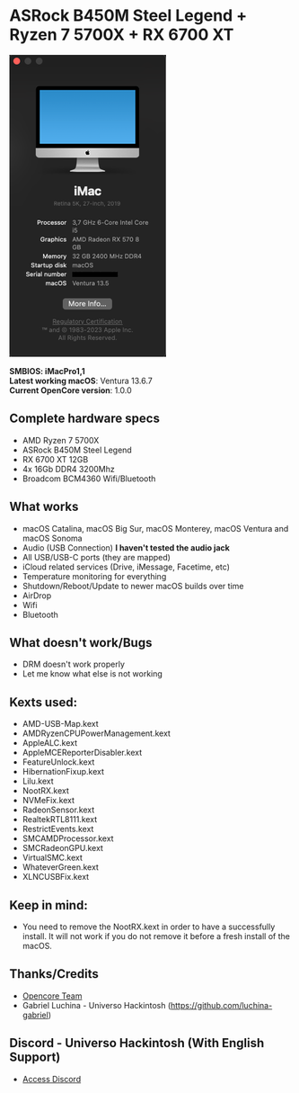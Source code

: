 <!-- OpenCore version 1.0.0 -->

# ASRock B450M Steel Legend + Ryzen 7 5700X + RX 6700 XT

![about-12 3 1](https://github.com/eloymelo/EFI-DESKTOP-ASUS-PRIME-H310M-E-R2.0-BR-i59600k-RX570/blob/main/Images/aboutthismac.png?raw=true)

**SMBIOS: iMacPro1,1**
<br>
**Latest working macOS**: Ventura 13.6.7
<br>
**Current OpenCore version**: 1.0.0

## Complete hardware specs
- AMD Ryzen 7 5700X
- ASRock B450M Steel Legend
- RX 6700 XT 12GB
- 4x 16Gb DDR4 3200Mhz
- Broadcom BCM4360 Wifi/Bluetooth

## What works
- macOS Catalina, macOS Big Sur, macOS Monterey, macOS Ventura and macOS Sonoma
- Audio (USB Connection) **I haven't tested the audio jack**
- All USB/USB-C ports (they are mapped)
- iCloud related services (Drive, iMessage, Facetime, etc)
- Temperature monitoring for everything
- Shutdown/Reboot/Update to newer macOS builds over time
- AirDrop
- Wifi
- Bluetooth

## What doesn't work/Bugs
- DRM doesn't work properly
- Let me know what else is not working

## Kexts used:
- AMD-USB-Map.kext
- AMDRyzenCPUPowerManagement.kext
- AppleALC.kext
- AppleMCEReporterDisabler.kext
- FeatureUnlock.kext
- HibernationFixup.kext
- Lilu.kext
- NootRX.kext
- NVMeFix.kext
- RadeonSensor.kext
- RealtekRTL8111.kext
- RestrictEvents.kext
- SMCAMDProcessor.kext
- SMCRadeonGPU.kext
- VirtualSMC.kext
- WhateverGreen.kext
- XLNCUSBFix.kext

## Keep in mind:
- You need to remove the NootRX.kext in order to have a successfully install. It will not work if you do not remove it before a fresh install of the macOS.

## Thanks/Credits
- [Opencore Team](https://dortania.github.io/getting-started/)
- Gabriel Luchina - Universo Hackintosh (https://github.com/luchina-gabriel)

## Discord - Universo Hackintosh (With English Support)
- [Access Discord](https://discord.universohackintosh.com.br)
